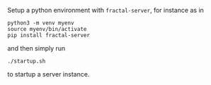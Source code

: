 Setup a python environment with `fractal-server`, for instance as in
```
python3 -m venv myenv
source myenv/bin/activate
pip install fractal-server
```
and then simply run
```
./startup.sh
```
to startup a server instance.
